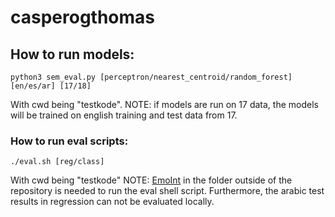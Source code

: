 # casperogthomas

## How to run models:
```
python3 sem_eval.py [perceptron/nearest_centroid/random_forest] [en/es/ar] [17/18]
```
With cwd being "testkode". NOTE: if models are run on 17 data, the models will be trained on english training and test data from 17. 

### How to run eval scripts:
```
./eval.sh [reg/class]
```
With cwd being "testkode"
NOTE: [EmoInt](https://github.com/felipebravom/EmoInt) in the folder outside of the repository is needed to run the eval shell script. Furthermore, the arabic test results in regression can not be evaluated locally.
